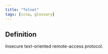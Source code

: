 ```yaml
---
title: "Telnet"
tags: [ccna, glossary]
---
```


## Definition

Insecure text-oriented remote-access protocol.
